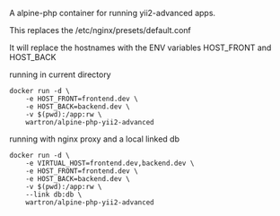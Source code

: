 A alpine-php container for running yii2-advanced apps.

This replaces the /etc/nginx/presets/default.conf

It will replace the hostnames with the ENV variables HOST_FRONT and HOST_BACK



running in current directory

    docker run -d \
        -e HOST_FRONT=frontend.dev \
        -e HOST_BACK=backend.dev \
        -v $(pwd):/app:rw \
        wartron/alpine-php-yii2-advanced


running with nginx proxy and a local linked db

    docker run -d \
        -e VIRTUAL_HOST=frontend.dev,backend.dev \
        -e HOST_FRONT=frontend.dev \
        -e HOST_BACK=backend.dev \
        -v $(pwd):/app:rw \
        --link db:db \
        wartron/alpine-php-yii2-advanced